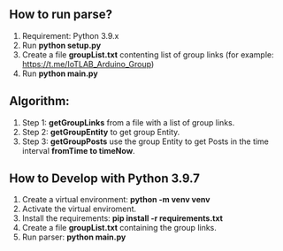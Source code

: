 ## How to run parse?
1. Requirement: Python 3.9.x
2. Run **python setup.py**
3. Create a file **groupList.txt** contenting list of group links (for example: https://t.me/IoTLAB_Arduino_Group)
4. Run **python main.py**


## Algorithm:
1. Step 1: **getGroupLinks** from a file with a list of group links.
2. Step 2: **getGroupEntity** to get group Entity.
3. Step 3: **getGroupPosts** use the group Entity to get Posts in the time interval **fromTime to timeNow**.

## How to Develop with Python 3.9.7
1. Create a virtual environment: **python -m venv venv**
2. Activate the virtual enviroment.
3. Install the requirements: **pip install -r requirements.txt**
4. Create a file **groupList.txt** containing the group links.
5. Run parser: **python main.py**